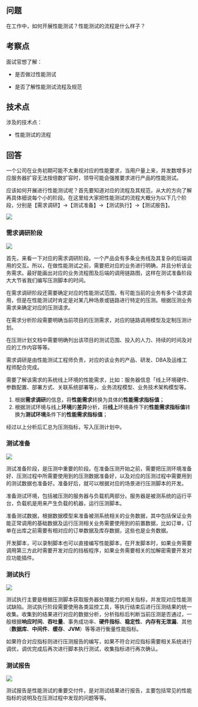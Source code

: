 ## 问题

在工作中，如何开展性能测试？性能测试的流程是什么样子？

## 考察点

面试官想了解：

- 是否做过性能测试

- 是否了解性能测试流程及规范

## 技术点

涉及的技术点：

- 性能测试的流程

## 回答

一个公司在业务初期可能不太重视对应的性能要求，当用户量上来，并发数增多对应服务器扩容无法按倍数扩容时，领导可能会强推要求进行产品的性能测试。

应该如何开展进行性能测试呢？首先要知道对应的流程及其规范，从大的方向了解再具体细说每个小的阶段。在这里给大家把性能测试的流程大概分为以下几个阶段，分别是【需求调研】→【测试准备】→【测试执行】→【测试报告】。


![](https://cdn.jsdelivr.net/gh/TesterDevSoul/pic/manual/20230220111029.png)

### 需求调研阶段

![](https://cdn.jsdelivr.net/gh/TesterDevSoul/pic/manual/2023022011160001.png)

首先，来看一下对应的需求调研阶段。一个产品会有多条业务线及其复杂的后端调用的交互。所以，在做性能测试之前，需要把对应的业务进行明确，并且分析该业务需求。最好能画出对应的业务流程图及后端的调用链路图，这样在测试准备阶段大大节省我们编写压测脚本的时间。

在需求调研阶段还需要确定对应的性能测试范围，有可能当前的业务有多个请求调用，但是在性能测试时肯定是对某几种场景或链路进行特定的压测。根据压测业务需求来确定对应的压测请求。

在需求分析阶段需要明确当前项目的压测需求，对应的链路调用模型及定制压测计划。

在压测计划文档中需要明确列出该项目的测试范围、投入的人力、持续的时间及对应的工作内容等等。

需求调研是由性能测试工程师负责，对应的该业务的产品、研发、DBA及运维工程师配合完成。

需要了解该需求的系统线上环境的性能需求，比如：服务器信息「线上环境硬件、参数配置、部署方式、关联系统部署等」、业务流程模型、业务技术架构模型等。



1. 根据**需求调研**的信息，将**性能需求**转换为具体的**性能需求指标值**；
2. 根据测试环境与线上**环境**的**差异**分析，将**线上**环境条件下的**性能需求指标值**转换为**测试环境**条件下的**性能需求指标值**；

经过以上分析后汇总为压测指标，写入压测计划中。


### 测试准备

![](https://cdn.jsdelivr.net/gh/TesterDevSoul/pic/manual/202302201149001.png)

测试准备阶段，是压测中重要的阶段。在准备压测开始之前，需要把压测环境准备好、压测过程中所需要使用到的压测数据准备好，以及对应的压测过程中需要用到的测试数据也准备好。准备好后，就可以根据对应的场景进行压测脚本的开发。


准备测试环境，包括被压测的服务器与负载机两部分。服务器是被测系统的运行平台，负载机是用来产生负载的机器，运行压测脚本。

准备测试数据，根据数据模型来准备被测系统相关的业务数据，其中包括保证业务能正常调用的基础数据及运行压测相关业务需要使用到的前置数据，比如订单，订单在出库之前需要有相对应的订单数据及库存数据，这些也是业务数据。


开发脚本，可以录制脚本也可以直接编写性能脚本，在开发脚本时，如果业务需要调用第三方此时需要开发对应的挡板程序，如果业务需要相关的加解密需要开发对应功能插件。

### 测试执行

![](https://cdn.jsdelivr.net/gh/TesterDevSoul/pic/manual/20230220115019.png)

测试执行主要是根据压测脚本获取服务器处理能力的相关指标，并发现对应性能测试缺陷。测试执行阶段需要使用各类监控工具，等执行结束后进行压测结果的统一收集。收集到的结果进行对应的数据分析，分析指标后判断当前压测是否通过，一般根据**响应时间**、**吞吐量**、事务成功率、**硬件指标**、**稳定性**、**内存有无泄漏**、其他（**数据库**、**中间件**、**缓存**、**JVM**）等等进行衡量性能指标。

如果符合对应指标则进行压测报告的编写，如果不符合对应指标需要相关系统进行调优，调优完成后再次进行脚本执行测试，收集指标进行再次确认。





### 测试报告

![](https://cdn.jsdelivr.net/gh/TesterDevSoul/pic/manual/20230220115200.png)

测试报告是性能测试的重要交付件，是对测试结果进行报告，主要包括常见的性能指标的说明及在压测过程中发现的问题等等。

